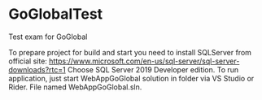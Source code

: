 # GoGlobalTest
Test exam for GoGlobal

To prepare project for build and start you need to install SQLServer from official site:
https://www.microsoft.com/en-us/sql-server/sql-server-downloads?rtc=1
Choose SQL Server 2019 Developer edition.
To run application, just start WebAppGoGlobal solution in folder via VS Studio or Rider.
File named WebAppGoGlobal.sln.
